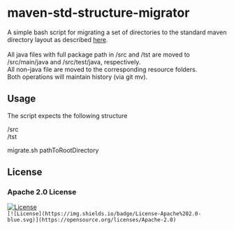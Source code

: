# maven-std-structure-migrator

A simple bash script for migrating a set of directories to the standard maven directory layout as described [here](https://maven.apache.org/guides/introduction/introduction-to-the-standard-directory-layout.html).\
<br/>All java files with full package path in /src and /tst are moved to /src/main/java and /src/test/java, respectively.
<br/>All non-java file are moved to the corresponding resource folders.
<br/>Both operations will maintain history (via git mv).

## Usage
The script expects the following structure 

/src<br/>
/tst

migrate.sh pathToRootDirectory

## License
### Apache 2.0 License
[![License](https://img.shields.io/badge/License-Apache%202.0-yellowgreen.svg)](https://opensource.org/licenses/Apache-2.0)  
`[![License](https://img.shields.io/badge/License-Apache%202.0-blue.svg)](https://opensource.org/licenses/Apache-2.0)`